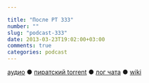 ```yaml
---

title: "После РТ 333"
number: ""
slug: "podcast-333"
date: 2013-03-23T19:02:00+03:00
comments: true
categories: podcast
---
```

[аудио](http://cdn.radio-t.com/rt333post.mp3) ● [пиратский torrent](http://pirates.radio-t.com/torrents/rt333post.mp3.torrent) ● [лог чата](http://chat.radio-t.com/logs/radio-t-333.html) ● [wiki](http://wiki.radio-t.com/%D0%9F%D0%BE%D1%81%D0%BB%D0%B5_%D0%A0%D0%A2_333) <audio src="http://cdn.radio-t.com/rt333post.mp3" preload="none">
